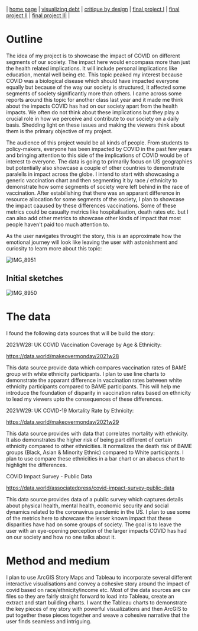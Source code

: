 | [home page](https://cvivek98.github.io/chinmay-vivek-portfolio/) | [visualizing debt](visualizing-government-debt) | [critique by design](critique-by-design) | [final project I](final-project-part-one) | [final project II](final-project-part-two) | [final project III](final-project-part-three) |


# Outline

The idea of my project is to showcase the impact of COVID on different segments of our scoiety. The impact here would encompass more than just the health related implications. It will include personal implications like education, mental well being etc. This topic peaked my interest because COVID was a biological disease which should have impacted everyone equally but because of the way our society is structured, it affected some segments of society significantly more than others. I came across some reports around this topic for another class last year and it made me think about the impacts COVID has had on our society apart from the health impacts. We often do not think about these implications but they play a crucial role in how we perceive and contribute to our society on a daily basis. Shedding light on these issues and making the viewers think about them is the primary objective of my project.

The audience of this project would be all kinds of people. From students to policy-makers, everyone has been impacted by COVID in the past few years and bringing attention to this side of the implications of COVID would be of interest to everyone. The data is going to primarily focus on US geographies but potentially also showcase a couple of other countries to demonstrate paralells in impact across the globe. I intend to start with showcasing a generic vaccination chart and then segmenting it by race / ethnicity to demonstrate how some segments of society were left behind in the race of vaccination. After estabilishing that there was an apparant difference in resource allocation for some segments of the society, I plan to showcase the impact caaused by these differences vaccinations. Some of these metrics could be casualty metrics like hospitalisation, death rates etc. but I can also add other metrics to showcase other kinds of impact that most people haven't paid too much attention to.  

As the user navigates throught the story, this is an approximate how the emotional journey will look like leaving the user with astonishment and curiosity to learn more about this topic:

![IMG_8951](https://github.com/cvivek98/chinmay-vivek-portfolio/assets/143840786/e52fb4f2-7ba1-4d80-8c2e-9ec22885da30)


## Initial sketches

![IMG_8950](https://github.com/cvivek98/chinmay-vivek-portfolio/assets/143840786/c00c49ae-5dee-4ad5-ab2f-eb130ea49860)


# The data

I found the following data sources that will be build the story:

2021/W28: UK COVID Vaccination Coverage by Age & Ethnicity:

https://data.world/makeovermonday/2021w28


This data source provide data which compares vaccination rates of BAME group with white ethnicity participants. I plan to use line charts to demonstrate the apparant difference in vaccination rates between white ethnicity participants compared to BAME participants. This will help me introduce the foundation of disparity in vaccination rates based on ethnicity to lead my viewers upto the consequences of these differences.

2021/W29: UK COVID-19 Mortality Rate by Ethnicity:

https://data.world/makeovermonday/2021w29

This data source provides with data that correlates mortality with ethnicity. It also demonstrates the higher risk of being part different of certain ethnicity compared to other ethnicities. It normalizes the death risk of BAME groups (Black, Asian & Minority Ethnic) compared to White participants. I plan to use compare these ethnicities in a bar chart or an abacus chart to highlight the differences.  


COVID Impact Survey - Public Data

https://data.world/associatedpress/covid-impact-survey-public-data

This data source provides data of a public survey which captures details about physical health, mental health, economic security and social dynamics related to the coronavirus pandemic in the US. I plan to use some of the metrics here to showcase the lesser known impact that these disparities have had on some groups of society. The goal is to leave the user with an eye-opening perception of the larger impacts COVID has had on our society and how no one talks about it. 


# Method and medium
I plan to use ArcGIS Story Maps and Tableau to incorporate several different interactive visualisations and convey a cohesive story around the impact of covid based on race/ethnicity/income etc. Most of the data sources are csv files so they are fairly straight forward to load into Tableau, create an extract and start building charts. I want the Tableau charts to demonstrate the key pieces of my story with powerful visualizations and then ArcGIS to put together these pieces together and weave a cohesive narrative that the user finds seamless and intriguing. 
